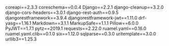 coreapi==2.3.3
coreschema==0.0.4
Django==2.2.1
django-cleanup==3.2.0
django-cors-headers==3.0.1
django-rest-auth==0.9.5
djangorestframework==3.9.4
djangorestframework-jwt==1.11.0
drf-yasg==1.16.1
Markdown==3.1.1
MarkupSafe==1.1.1
Pillow==6.0.0
PyJWT==1.7.1
pytz==2019.1
requests==2.22.0
ruamel.yaml==0.16.0
ruamel.yaml.clib==0.1.0
six==1.12.0
sqlparse==0.3.0
uritemplate==3.0.0
urllib3==1.25.3
